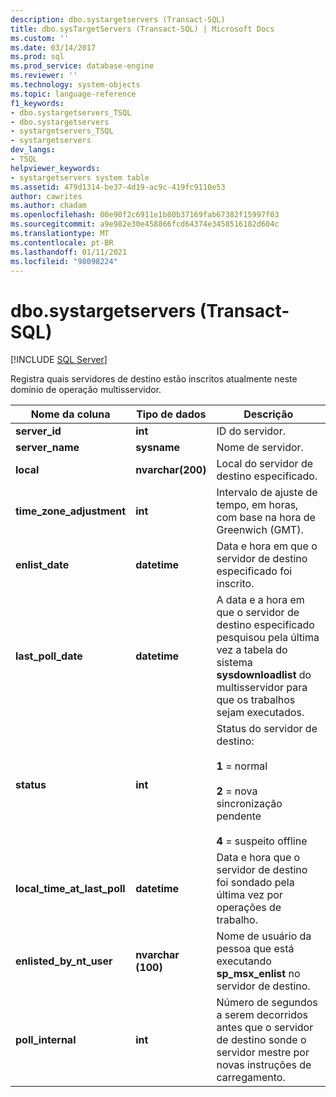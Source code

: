 ```yaml
---
description: dbo.systargetservers (Transact-SQL)
title: dbo.sysTargetServers (Transact-SQL) | Microsoft Docs
ms.custom: ''
ms.date: 03/14/2017
ms.prod: sql
ms.prod_service: database-engine
ms.reviewer: ''
ms.technology: system-objects
ms.topic: language-reference
f1_keywords:
- dbo.systargetservers_TSQL
- dbo.systargetservers
- systargetservers_TSQL
- systargetservers
dev_langs:
- TSQL
helpviewer_keywords:
- systargetservers system table
ms.assetid: 479d1314-be37-4d19-ac9c-419fc9110e53
author: cawrites
ms.author: chadam
ms.openlocfilehash: 00e90f2c6911e1b80b37169fab67382f15997f03
ms.sourcegitcommit: a9e982e30e458866fcd64374e3458516182d604c
ms.translationtype: MT
ms.contentlocale: pt-BR
ms.lasthandoff: 01/11/2021
ms.locfileid: "98098224"
---
```

# <a name="dbosystargetservers-transact-sql"></a>dbo.systargetservers (Transact-SQL)
[!INCLUDE [SQL Server](../../includes/applies-to-version/sqlserver.md)]

  Registra quais servidores de destino estão inscritos atualmente neste domínio de operação multisservidor.  
  
|Nome da coluna|Tipo de dados|Descrição|  
|-----------------|---------------|-----------------|  
|**server_id**|**int**|ID do servidor.|  
|**server_name**|**sysname**|Nome de servidor.|  
|**local**|**nvarchar(200)**|Local do servidor de destino especificado.|  
|**time_zone_adjustment**|**int**|Intervalo de ajuste de tempo, em horas, com base na hora de Greenwich (GMT).|  
|**enlist_date**|**datetime**|Data e hora em que o servidor de destino especificado foi inscrito.|  
|**last_poll_date**|**datetime**|A data e a hora em que o servidor de destino especificado pesquisou pela última vez a tabela do sistema **sysdownloadlist** do multisservidor para que os trabalhos sejam executados.|  
|**status**|**int**|Status do servidor de destino:<br /><br /> **1** = normal<br /><br /> **2** = nova sincronização pendente<br /><br /> **4** = suspeito offline|  
|**local_time_at_last_poll**|**datetime**|Data e hora que o servidor de destino foi sondado pela última vez por operações de trabalho.|  
|**enlisted_by_nt_user**|**nvarchar (100)**|Nome de usuário da pessoa que está executando **sp_msx_enlist** no servidor de destino.|  
|**poll_internal**|**int**|Número de segundos a serem decorridos antes que o servidor de destino sonde o servidor mestre por novas instruções de carregamento.|  
  
  

